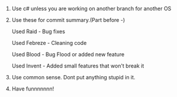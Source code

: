 1. Use c# unless you are working on another branch for another OS

2. Use these for commit summary.(Part before -)

    Used Raid - Bug fixes

    Used Febreze - Cleaning code

    Used Blood - Bug Flood or added new feature
    
    Used Invent - Added small features that won't break it
  
3. Use common sense. Dont put anything stupid in it.

4. Have funnnnnnn!

